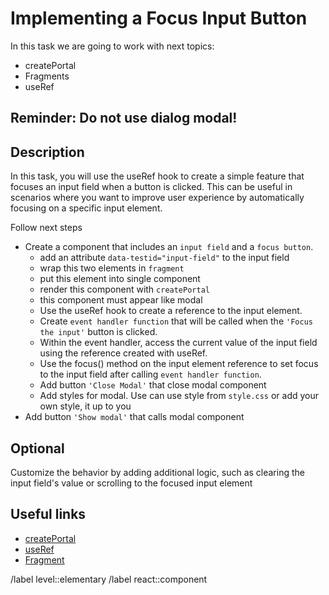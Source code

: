 # Implementing a Focus Input Button

In this task we are going to work with next topics:

- createPortal
- Fragments
- useRef

## Reminder: Do not use dialog modal!

## Description

In this task, you will use the useRef hook to create a simple feature that focuses an input field when a button is clicked. This can be useful in scenarios where you want to improve user experience by automatically focusing on a specific input element.

Follow next steps

- Create a component that includes an `input field` and a `focus button`.
  - add an attribute `data-testid="input-field"` to the input field  
  - wrap this two elements in `fragment`
  - put this element into single component
  - render this component with `createPortal`
  - this component must appear like modal
  - Use the useRef hook to create a reference to the input element.
  - Create `event handler function` that will be called when the `'Focus the input'` button is clicked.
  - Within the event handler, access the current value of the input field using the reference created with useRef.
  - Use the focus() method on the input element reference to set focus to the input field after calling `event handler function`.
  - Add button `'Close Modal'` that close modal component
  - Add styles for modal. Use can use style from `style.css` or add your own style, it up to you
- Add button `'Show modal'` that calls modal component

## Optional

Customize the behavior by adding additional logic, such as clearing the input field's value or scrolling to the focused input element

## Useful links

- [createPortal](https://react.dev/reference/react-dom/createPortal)
- [useRef](https://react.dev/reference/react/useRef)
- [Fragment](https://react.dev/reference/react/Fragment)

/label level::elementary
/label react::component
